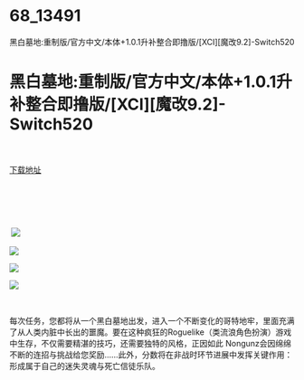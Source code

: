 # 68_13491
黑白墓地:重制版/官方中文/本体+1.0.1升补整合即撸版/[XCI][魔改9.2]-Switch520
# 黑白墓地:重制版/官方中文/本体+1.0.1升补整合即撸版/[XCI][魔改9.2]-Switch520
 <br/></br>
[下载地址](https://www.switch520.cc/article/13491 "下载地址")
<br/></br>

<p>&nbsp;</p>
<p>&nbsp;</p>
<p><strong>&nbsp;<img src="https://www.switch520.cc/muke_img/upload_art_editor_20210508-1_1fb41c0a7e65c43cd4a8ab6b184912bd.jpg"> </strong></p>
<p><img src="https://www.switch520.cc/muke_img/upload_art_editor_20210508-1_d52459cd1789a00c96d6e39046c887f0.jpg"></p>
<p><img src="https://www.switch520.cc/muke_img/upload_art_editor_20210508-1_0a8a2b37335249ea0d590e2c1f1835d2.jpg"></p>
<p><img src="https://www.switch520.cc/muke_img/upload_art_editor_20210508-1_9bfe5f402c0d2575d103abf3f957ab44.jpg"></p>
<p>&nbsp;</p>
<p>每次任务，您都将从一个黑白墓地出发，进入一个不断变化的哥特地牢，里面充满了从人类内脏中长出的噩魔。要在这种疯狂的Roguelike（类流浪角色扮演）游戏中生存，不仅需要精湛的技巧，还需要独特的风格，正因如此 Nongunz会因绵绵不断的连招与挑战给您奖励……此外，分数将在非战时环节进展中发挥关键作用：形成属于自己的迷失灵魂与死亡信徒乐队。</p>
<p><strong>&nbsp;</strong></p>
